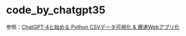 # code_by_chatgpt35

参照：[ChatGPT-4と始める Python CSVデータ可視化 & 爆速Webアプリ化](https://qiita.com/key353/items/ae6131ffea178c960fdd)

